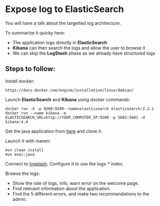 # Expose log to ElasticSearch

You will have a talk about the targetted log architecture.

To summarize it quicky here:

 - The application logs directly in **ElasticSearch**
 - **Kibana** can then search the logs and allow the user to browse it
 - We can skip the **LogStash** phase as we already have structured logs

## Steps to follow:

Install docker:

```
https://docs.docker.com/engine/installation/linux/debian/
```

Launch **ElasticSearch** and **Kibana** using docker commands:

```
docker run -d -p 9200:9200--name=elasticsearch elasticsearch:2.2.1
docker run --name kibana -e ELASTICSEARCH_URL=http://YOUR_COMPUTER_IP:9200 -p 5601:5601 -d kibana:4.4
```

Get the java application from [here](https://github.com/chibenwa/openup02_12) and clone it.

Launch it with maven:

```
mvn clean install
mvn exec:java
```

Connect to [logstash](http://127.0.0.1:5601). Configure it to use the logs-* index.

Browse the logs:

 - Show the rate of logs, info, warn error on the welcome page.
 - Find relevant information about the application.
 - Find the 5 different errors, and make two recommandations to the admin.